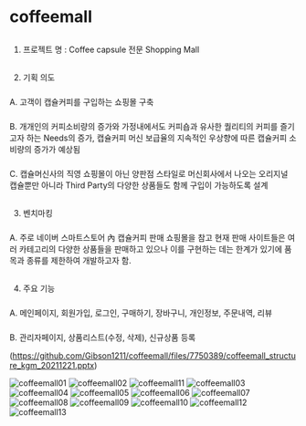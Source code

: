 # coffeemall

##
1.	프로젝트 명 : Coffee capsule 전문 Shopping Mall 
##
2.	기획 의도 
  ###
  A.	고객이 캡슐커피를 구입하는 쇼핑몰 구축
  ###
  B.	개개인의 커피소비량의 증가와 가정내에서도 커피숍과 유사한 퀄리티의 커피를 즐기고자 하는 Needs의 증가, 캡슐커피 머신 보급율의 
      지속적인 우상향에 따른 캡슐커피 소비량의 증가가 예상됨
  ###
  C.	캡슐머신사의 직영 쇼핑몰이 아닌 양판점 스타일로  머신회사에서 나오는 오리지널 캡슐뿐만 아니라 Third Party의 
      다양한 상품들도 함께 구입이 가능하도록 설계
##
3.	벤치마킹 
  ###
  A.	주로 네이버 스마트스토어 內 캡슐커피 판매 쇼핑몰을 참고
      현재 판매 사이트들은 여러 카테고리의 다양한 상품들을 판매하고 있으나 이를 구현하는 데는 한계가 있기에 
      품목과 종류를 제한하여 개발하고자 함.
##
4.	주요 기능 
  ###
  A. 메인페이지, 회원가입, 로그인, 구매하기, 장바구니, 개인정보, 주문내역, 리뷰  
  ###
  B. 관리자페이지, 상품리스트(수정, 삭제), 신규상품 등록
 
 (https://github.com/Gibson1211/coffeemall/files/7750389/coffeemall_structure_kgm_20211221.pptx)

![coffeemall01](https://user-images.githubusercontent.com/91642370/146887141-77715bbe-f5ba-4a2e-a8c4-9155076d1ec3.PNG)
![coffeemall02](https://user-images.githubusercontent.com/91642370/146887169-462af0ac-2c93-44fc-9d1a-c0452e0631d0.PNG)
![coffeemall11](https://user-images.githubusercontent.com/91642370/146887231-81016bc8-b14e-4f47-9b08-32b86972c77a.PNG)
![coffeemall03](https://user-images.githubusercontent.com/91642370/146887181-c4decbbd-a9e4-483a-a143-740d5a312e39.PNG)
![coffeemall04](https://user-images.githubusercontent.com/91642370/146887187-12ed8d3a-ceb9-49d8-8608-46285a602175.PNG)
![coffeemall05](https://user-images.githubusercontent.com/91642370/146887195-67e1abba-20eb-48cc-a646-e75809e488f3.PNG)
![coffeemall06](https://user-images.githubusercontent.com/91642370/146887201-937af114-d230-40e4-abda-66c5d9d03702.PNG)
![coffeemall07](https://user-images.githubusercontent.com/91642370/146887211-a3af40e3-afd5-45b5-864c-306c1da790e7.PNG)
![coffeemall08](https://user-images.githubusercontent.com/91642370/146887215-2db86ba4-b033-45d0-a816-ed5d2c708c13.PNG)
![coffeemall09](https://user-images.githubusercontent.com/91642370/146887220-a2de1944-6a9c-49c3-906c-8bf7d38f5709.PNG)
![coffeemall10](https://user-images.githubusercontent.com/91642370/146887228-74419ba1-f023-4155-8cf4-cba6bde01955.PNG)
![coffeemall12](https://user-images.githubusercontent.com/91642370/146887238-8f41052e-4a68-48fe-92aa-799270e5aa65.PNG)
![coffeemall13](https://user-images.githubusercontent.com/91642370/146887242-4fc03425-1211-4489-ba80-d9a2a0318833.PNG)


